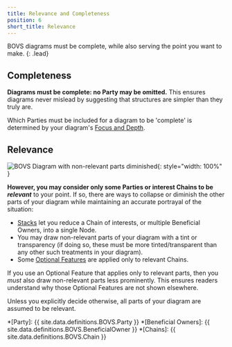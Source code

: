 ```yaml
---
title: Relevance and Completeness
position: 6
short_title: Relevance
---
```


BOVS diagrams must be complete, while also serving the point you want to make.
{: .lead}


## Completeness

**Diagrams must be complete: no Party may be omitted.** This ensures diagrams never mislead by suggesting that structures are simpler than they truly are.

Which Parties must be included for a diagram to be 'complete' is determined by your diagram's [Focus and Depth](/visualisation/core/focus-depth).


## Relevance

![BOVS Diagram with non-relevant parts diminished](/visualisation/diagrams/bovs-core-relevance.png){: style="width: 100%" }

**However, you may consider only some Parties or interest Chains to be *relevant*** to your point. If so, there are ways to collapse or diminish the other parts of your diagram while maintaining an accurate portrayal of the situation:

* [Stacks](/visualisation/core/stacks) let you reduce a Chain of interests, or multiple Beneficial Owners, into a single Node.
* You may draw non-relevant parts of your diagram with a tint or transparency (if doing so, these must be more tinted/transparent than any other such treatments in your diagram).
* Some [Optional Features](/visualisation/optional) are applied only to relevant Chains.

If you use an Optional Feature that applies only to relevant parts, then you *must* also draw non-relevant parts less prominently. This ensures readers understand why those Optional Features are not shown elsewhere.

Unless you explicitly decide otherwise, all parts of your diagram are assumed to be relevant.


*[Party]: {{ site.data.definitions.BOVS.Party }}
*[Beneficial Owners]: {{ site.data.definitions.BOVS.BeneficialOwner }}
*[Chains]: {{ site.data.definitions.BOVS.Chain }}